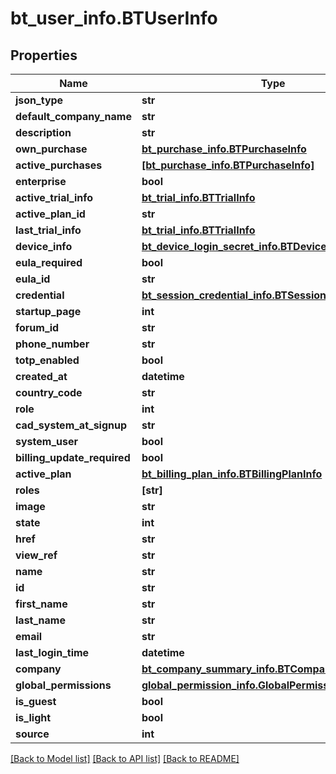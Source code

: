 # bt_user_info.BTUserInfo

## Properties
Name | Type | Description | Notes
------------ | ------------- | ------------- | -------------
**json_type** | **str** |  | [optional] 
**default_company_name** | **str** |  | [optional] 
**description** | **str** |  | [optional] 
**own_purchase** | [**bt_purchase_info.BTPurchaseInfo**](BTPurchaseInfo.md) |  | [optional] 
**active_purchases** | [**[bt_purchase_info.BTPurchaseInfo]**](BTPurchaseInfo.md) |  | [optional] 
**enterprise** | **bool** |  | [optional] 
**active_trial_info** | [**bt_trial_info.BTTrialInfo**](BTTrialInfo.md) |  | [optional] 
**active_plan_id** | **str** |  | [optional] 
**last_trial_info** | [**bt_trial_info.BTTrialInfo**](BTTrialInfo.md) |  | [optional] 
**device_info** | [**bt_device_login_secret_info.BTDeviceLoginSecretInfo**](BTDeviceLoginSecretInfo.md) |  | [optional] 
**eula_required** | **bool** |  | [optional] 
**eula_id** | **str** |  | [optional] 
**credential** | [**bt_session_credential_info.BTSessionCredentialInfo**](BTSessionCredentialInfo.md) |  | [optional] 
**startup_page** | **int** |  | [optional] 
**forum_id** | **str** |  | [optional] 
**phone_number** | **str** |  | [optional] 
**totp_enabled** | **bool** |  | [optional] 
**created_at** | **datetime** |  | [optional] 
**country_code** | **str** |  | [optional] 
**role** | **int** |  | [optional] 
**cad_system_at_signup** | **str** |  | [optional] 
**system_user** | **bool** |  | [optional] 
**billing_update_required** | **bool** |  | [optional] 
**active_plan** | [**bt_billing_plan_info.BTBillingPlanInfo**](BTBillingPlanInfo.md) |  | [optional] 
**roles** | **[str]** |  | [optional] 
**image** | **str** |  | [optional] 
**state** | **int** |  | [optional] 
**href** | **str** |  | [optional] 
**view_ref** | **str** |  | [optional] 
**name** | **str** |  | [optional] 
**id** | **str** |  | [optional] 
**first_name** | **str** |  | [optional] 
**last_name** | **str** |  | [optional] 
**email** | **str** |  | [optional] 
**last_login_time** | **datetime** |  | [optional] 
**company** | [**bt_company_summary_info.BTCompanySummaryInfo**](BTCompanySummaryInfo.md) |  | [optional] 
**global_permissions** | [**global_permission_info.GlobalPermissionInfo**](GlobalPermissionInfo.md) |  | [optional] 
**is_guest** | **bool** |  | [optional] 
**is_light** | **bool** |  | [optional] 
**source** | **int** |  | [optional] 

[[Back to Model list]](../README.md#documentation-for-models) [[Back to API list]](../README.md#documentation-for-api-endpoints) [[Back to README]](../README.md)


